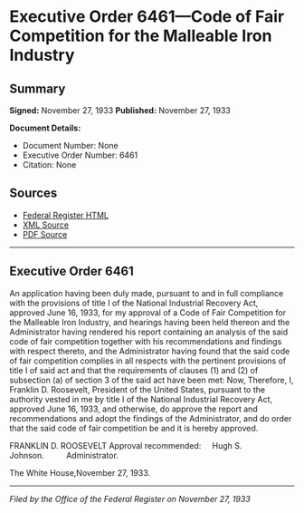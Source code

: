 # Executive Order 6461—Code of Fair Competition for the Malleable Iron Industry

## Summary

**Signed:** November 27, 1933
**Published:** November 27, 1933

**Document Details:**
- Document Number: None
- Executive Order Number: 6461
- Citation: None

## Sources
- [Federal Register HTML](https://www.presidency.ucsb.edu/documents/executive-order-6461-code-fair-competition-for-the-malleable-iron-industry)
- [XML Source](None)
- [PDF Source](None)

---

## Executive Order 6461

An application having been duly made, pursuant to and in full compliance with the provisions of title I of the National Industrial Recovery Act, approved June 16, 1933, for my approval of a Code of Fair Competition for the Malleable Iron Industry, and hearings having been held thereon and the Administrator having rendered his report containing an analysis of the said code of fair competition together with his recommendations and findings with respect thereto, and the Administrator having found that the said code of fair competition complies in all respects with the pertinent provisions of title I of said act and that the requirements of clauses (1) and (2) of subsection (a) of section 3 of the said act have been met:
Now, Therefore, I, Franklin D. Roosevelt, President of the United States, pursuant to the authority vested in me by title I of the National Industrial Recovery Act, approved June 16, 1933, and otherwise, do approve the report and recommendations and adopt the findings of the Administrator, and do order that the said code of fair competition be and it is hereby approved.

FRANKLIN D. ROOSEVELT
Approval recommended:     Hugh S. Johnson.          Administrator.

The White House,November 27, 1933.

---

*Filed by the Office of the Federal Register on November 27, 1933*
